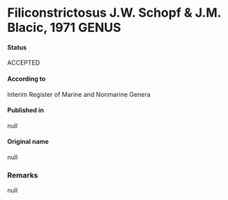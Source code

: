 # Filiconstrictosus J.W. Schopf & J.M. Blacic, 1971 GENUS

#### Status
ACCEPTED

#### According to
Interim Register of Marine and Nonmarine Genera

#### Published in
null

#### Original name
null

### Remarks
null